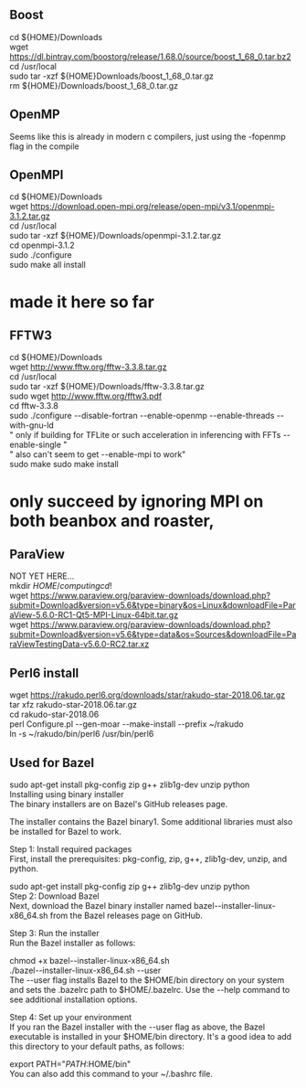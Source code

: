 ## Boost  
cd ${HOME}/Downloads  
wget https://dl.bintray.com/boostorg/release/1.68.0/source/boost_1_68_0.tar.bz2  
cd /usr/local  
sudo tar -xzf ${HOME}Downloads/boost_1_68_0.tar.gz  
rm ${HOME}/Downloads/boost_1_68_0.tar.gz  

## OpenMP  
Seems like this is already in modern c compilers, just using the -fopenmp flag in the compile  


## OpenMPI  
cd ${HOME}/Downloads   
wget https://download.open-mpi.org/release/open-mpi/v3.1/openmpi-3.1.2.tar.gz   
cd /usr/local  
sudo tar -xzf ${HOME}/Downloads/openmpi-3.1.2.tar.gz  
cd openmpi-3.1.2  
sudo ./configure  
sudo make all install   
# made it here so far  


## FFTW3  
cd ${HOME}/Downloads  
wget http://www.fftw.org/fftw-3.3.8.tar.gz  
cd /usr/local  
sudo tar -xzf ${HOME}/Downloads/fftw-3.3.8.tar.gz  
sudo wget http://www.fftw.org/fftw3.pdf  
cd fftw-3.3.8  
sudo ./configure --disable-fortran --enable-openmp --enable-threads --with-gnu-ld  
	" only if building for TFLite or such acceleration in inferencing with FFTs --enable-single "  
	" also can't seem to get --enable-mpi to work"   
sudo make
sudo make install
# only succeed by ignoring MPI on both beanbox and roaster, 

## ParaView  
NOT YET HERE...  
mkdir ${HOME}/computing  
cd !$  
wget https://www.paraview.org/paraview-downloads/download.php?submit=Download&version=v5.6&type=binary&os=Linux&downloadFile=ParaView-5.6.0-RC1-Qt5-MPI-Linux-64bit.tar.gz  
wget https://www.paraview.org/paraview-downloads/download.php?submit=Download&version=v5.6&type=data&os=Sources&downloadFile=ParaViewTestingData-v5.6.0-RC2.tar.xz  


## Perl6 install  
wget https://rakudo.perl6.org/downloads/star/rakudo-star-2018.06.tar.gz  
tar xfz rakudo-star-2018.06.tar.gz  
cd rakudo-star-2018.06  
perl Configure.pl --gen-moar --make-install --prefix ~/rakudo  
ln -s ~/rakudo/bin/perl6 /usr/bin/perl6  


## Used for Bazel   
sudo apt-get install pkg-config zip g++ zlib1g-dev unzip python  
Installing using binary installer  
The binary installers are on Bazel's GitHub releases page.  

The installer contains the Bazel binary1. Some additional libraries must also be installed for Bazel to work.  

Step 1: Install required packages  
First, install the prerequisites: pkg-config, zip, g++, zlib1g-dev, unzip, and python.  

sudo apt-get install pkg-config zip g++ zlib1g-dev unzip python  
Step 2: Download Bazel  
Next, download the Bazel binary installer named bazel-<version>-installer-linux-x86_64.sh from the Bazel releases page on GitHub.  

Step 3: Run the installer  
Run the Bazel installer as follows:  

chmod +x bazel-<version>-installer-linux-x86_64.sh  
./bazel-<version>-installer-linux-x86_64.sh --user  
The --user flag installs Bazel to the $HOME/bin directory on your system and sets the .bazelrc path to $HOME/.bazelrc. Use the --help command to see additional installation options.  

Step 4: Set up your environment  
If you ran the Bazel installer with the --user flag as above, the Bazel executable is installed in your $HOME/bin directory. It's a good idea to add this directory to your default paths, as follows:  

export PATH="$PATH:$HOME/bin"  
You can also add this command to your ~/.bashrc file.  


